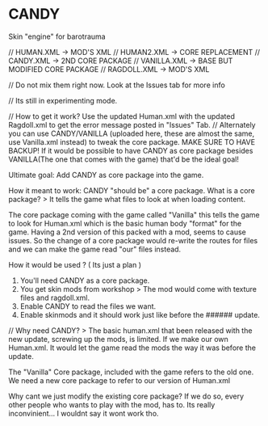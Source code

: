 # CANDY
Skin "engine" for barotrauma

// HUMAN.XML -> MOD'S XML 
// HUMAN2.XML -> CORE REPLACEMENT
// CANDY.XML -> 2ND CORE PACKAGE
// VANILLA.XML -> BASE BUT MODIFIED CORE PACKAGE
// RAGDOLL.XML -> MOD'S XML

// Do not mix them right now. Look at the Issues tab for more info

// Its still in experimenting mode.

// How to get it work? Use the updated Human.xml with the updated Ragdoll.xml to get the error message posted in "Issues" Tab.
// Alternately you can use CANDY/VANILLA (uploaded here, these are almost the same, use Vanilla.xml instead) to tweak the core package. MAKE SURE TO HAVE BACKUP! 
If it would be possible to have CANDY as core package besides VANILLA(The one that comes with the game) that'd be the ideal goal!

Ultimate goal: Add CANDY as core package into the game. 

How it meant to work: CANDY "should be" a core package.
What is a core package? > It tells the game what files to look at when loading content. 

The core package coming with the game called "Vanilla" this tells the game to look for Human.xml which is the basic human body "format" for the game. Having a 2nd version of this packed with a mod, seems to cause issues. So the change of a core package would re-write the routes for files and we can make the game read "our" files instead. 

How it would be used ?  ( Its just a plan )
1. You'll need CANDY as a core package. 
2. You get skin mods from workshop > The mod would come with texture files and ragdoll.xml. 
3. Enable CANDY to read the files we want.
4. Enable skinmods and it should work just like before the ###### update.

// Why need CANDY? > The basic human.xml that been released with the new update, screwing up the mods, is limited. If we make our own Human.xml. It would let the game read the mods the way it was before the update.

The "Vanilla" Core package, included with the game refers to the old one. We need a new core package to refer to our version of Human.xml

Why cant we just modify the existing core package? If we do so, every other people who wants to play with the mod, has to. Its really inconvinient... I wouldnt say it wont work tho.
